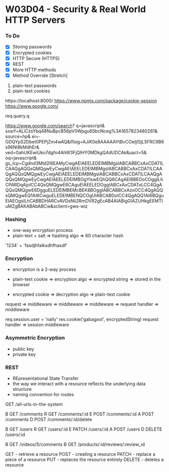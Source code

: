 # W03D04 - Security & Real World HTTP Servers

### To Do
- [x] Storing passwords
- [x] Encrypted cookies
- [x] HTTP Secure (HTTPS)
- [x] REST
- [x] More HTTP methods
- [x] Method Override [Stretch]

1. plain-text passwords
2. plain-text cookies

https://localhost:8000/
https://www.npmjs.com/package/cookie-session
https://www.google.com/


req.query.q

https://www.google.com/search?
q=javascript&
sxsrf=ALiCzsYbq48NuBpcB56pV0Wpgu6SbcNceg%3A1657823480261&
source=hp&
ei=-GDQYpS2Dbet0PEPjZm4wAQ&iflsig=AJiK0e8AAAAAYtBvCOeIjISjL5FRC9B6s96Nl8kMdhEr&
ved=0ahUKEwiUko7dgfn4AhW3FjQIHY0MDkgQ4dUDCAk&uact=5&
oq=javascript&
gs_lcp=Cgdnd3Mtd2l6EAMyCwgAEIAEELEDEIMBMgsIABCABBCxAxCDATILCAAQgAQQsQMQgwEyCwgAEIAEELEDEIMBMgsIABCABBCxAxCDATILCAAQgAQQsQMQgwEyCwgAEIAEELEDEIMBMgsIABCABBCxAxCDATILCAAQgAQQsQMQgwEyCwgAEIAEELEDEIMBOgYIswEQhQQ6CAgAEI8BEOoCOggILhCPARDqAjoICC4QsQMQgwE6CAguEIAEELEDOggIABCxAxCDAToLCC4QgAQQsQMQgwE6DgguELEDEIMBEMcBEK8BOggIABCABBCxAzoOCC4QgAQQsQMQgwEQ1AI6CwguELEDEIMBENQCOgUIABCABDoICC4QgAQQ1AI6BQguEIAEOgsILhCABBDHARCvAVDsNli2RmDVR2gEcAB4AIABigGIAZUHkgEEMTIuMZgBAKABAbABCw&sclient=gws-wiz


### Hashing
* one-way encryption process
* plain-text + salt => hashing algo => 60 character hash


'1234' + 'fasdjhfalksdhfhasdf'

### Encryption
* encryption is a 2-way process

* plain-text cookie => encryption algo => encrypted string => stored in the browser
* encrypted cookie => decryption algo => plain-text cookie



request => middleware => middleware => middleware => request handler => middleware


req.session.user = 'nally'   res.cookie('gabagool', encryptedString)
request handler       =>    session middleware 

 
### Asymmetric Encryption
* public key
* private key

### REST
* REpresentational State Transfer
* the way we interact with a resource reflects the underlying data structure
* naming convention for routes

GET /all-urls-in-the-system

B GET   /comments
R GET   /comments/:id
E POST  /comments/:id
A POST  /comments
D POST  /comments/:id/delete

B GET     /users
R GET     /users/:id
E PATCH   /users/:id
A POST    /users
D DELETE  /users/:id

B GET /videos/5/comments
B GET /products/:id/reviews/:review_id

GET - retrieve a resource
POST - creating a resource
PATCH - replace a piece of a resource
PUT - replaces the resource entirely
DELETE - deletes a resource

<div></div>
<aside></aside>
<header></header>





